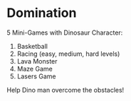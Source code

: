 # Domination
5 Mini-Games with Dinosaur Character:
1. Basketball
2. Racing (easy, medium, hard levels)
3. Lava Monster
4. Maze Game
5. Lasers Game

Help Dino man overcome the obstacles!


